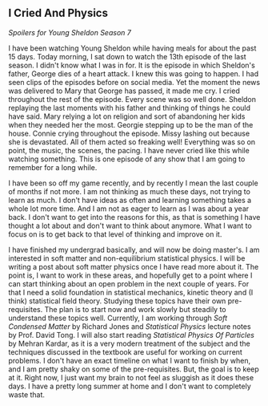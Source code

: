 ##  I Cried And Physics

*Spoilers for Young Sheldon Season 7*

I have been watching Young Sheldon while having meals for about the past 15 days. Today morning, I sat down to watch the 13th episode of the last season. I didn't know what I was in for. It is the episode in which Sheldon's father, George dies of a heart attack. I knew this was going to happen. I had seen clips of the episodes before on social media. Yet the moment the news was delivered to Mary that George has passed, it made me cry. I cried throughout the rest of the episode. Every scene was so well done. Sheldon replaying the last moments with his father and thinking of things he could have said. Mary relying a lot on religion and sort of abandoning her kids when they needed her the most. Georgie stepping up to be the man of the house. Connie crying throughout the episode. Missy lashing out because she is devastated. All of them acted so freaking well! Everything was so on point, the music, the scenes, the pacing. I have never cried like this while watching something. This is one episode of any show that I am going to remember for a long while.

I have been so off my game recently, and by recently I mean the last couple of months if not more. I am not thinking as much these days, not trying to learn as much. I don't have ideas as often and learning something takes a whole lot more time. And I am not as eager to learn as I was about a year back. I don't want to get into the reasons for this, as that is something I have thought a lot about and don't want to think about anymore. What I want to focus on is to get back to that level of thinking and improve on it. 

I have finished my undergrad basically, and will now be doing master's. I am interested in soft matter and non-equilibrium statistical physics. I will be writing a post about soft matter physics once I have read more about it. The point is, I want to work in these areas, and hopefully get to a point where I can start thinking about an open problem in the next couple of years. For that I need a solid foundation in statistical mechanics, kinetic theory and (I think) statistical field theory. Studying these topics have their own pre-requisites. The plan is to start now and work slowly but steadily to understand these topics well. Currently, I am working through *Soft Condensed Matter* by Richard Jones and *Statistical Physics* lecture notes by Prof. David Tong. I will also start reading *Statistical Physics Of Particles* by Mehran Kardar, as it is a very modern treatment of the subject and the techniques discussed in the textbook are useful for working on current problems. I don't have an exact timeline on what I want to finish by when, and I am pretty shaky on some of the pre-requisites. But, the goal is to keep at it. Right now, I just want my brain to not feel as sluggish as it does these days. I have a pretty long summer at home and I don't want to completely waste that. 
